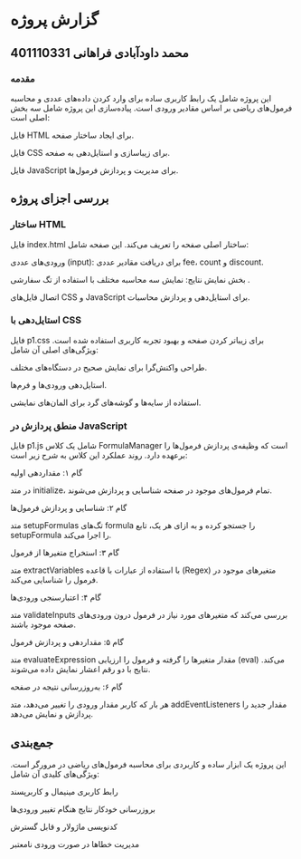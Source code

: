 # گزارش پروژه
## محمد داودآبادی فراهانی 401110331
### مقدمه

این پروژه شامل یک رابط کاربری ساده برای وارد کردن داده‌های عددی و محاسبه فرمول‌های ریاضی بر اساس مقادیر ورودی است. پیاده‌سازی این پروژه شامل سه بخش اصلی است:

فایل HTML برای ایجاد ساختار صفحه.

فایل CSS برای زیباسازی و استایل‌دهی به صفحه.

فایل JavaScript برای مدیریت و پردازش فرمول‌ها.

## بررسی اجزای پروژه

### ساختار HTML

فایل index.html ساختار اصلی صفحه را تعریف می‌کند. این صفحه شامل:

ورودی‌های عددی (input): برای دریافت مقادیر عددی fee، count و discount.

بخش نمایش نتایج: نمایش سه محاسبه مختلف با استفاده از تگ سفارشی <formula>.

اتصال فایل‌های CSS و JavaScript برای استایل‌دهی و پردازش محاسبات.

### استایل‌دهی با CSS

فایل p1.css برای زیباتر کردن صفحه و بهبود تجربه کاربری استفاده شده است. ویژگی‌های اصلی آن شامل:

طراحی واکنش‌گرا برای نمایش صحیح در دستگاه‌های مختلف.

استایل‌دهی ورودی‌ها و فرم‌ها.

استفاده از سایه‌ها و گوشه‌های گرد برای المان‌های نمایشی.

### منطق پردازش در JavaScript

فایل p1.js شامل یک کلاس FormulaManager است که وظیفه‌ی پردازش فرمول‌ها را برعهده دارد. روند عملکرد این کلاس به شرح زیر است:

گام ۱: مقداردهی اولیه

در متد initialize، تمام فرمول‌های موجود در صفحه شناسایی و پردازش می‌شوند.

گام ۲: شناسایی و پردازش فرمول‌ها

متد setupFormulas تگ‌های formula را جستجو کرده و به ازای هر یک، تابع setupFormula را اجرا می‌کند.

گام ۳: استخراج متغیرها از فرمول

متد extractVariables با استفاده از عبارات با قاعده (Regex) متغیرهای موجود در فرمول را شناسایی می‌کند.

گام ۴: اعتبارسنجی ورودی‌ها

متد validateInputs بررسی می‌کند که متغیرهای مورد نیاز در فرمول درون ورودی‌های صفحه موجود باشند.

گام ۵: مقداردهی و پردازش فرمول

متد evaluateExpression مقدار متغیرها را گرفته و فرمول را ارزیابی (eval) می‌کند. نتایج با دو رقم اعشار نمایش داده می‌شوند.

گام ۶: به‌روزرسانی نتیجه در صفحه

هر بار که کاربر مقدار ورودی را تغییر می‌دهد، متد addEventListeners مقدار جدید را پردازش و نمایش می‌دهد.

## جمع‌بندی

این پروژه یک ابزار ساده و کاربردی برای محاسبه فرمول‌های ریاضی در مرورگر است. ویژگی‌های کلیدی آن شامل:

رابط کاربری مینیمال و کاربرپسند

بروزرسانی خودکار نتایج هنگام تغییر ورودی‌ها

کدنویسی ماژولار و قابل گسترش

مدیریت خطاها در صورت ورودی نامعتبر
